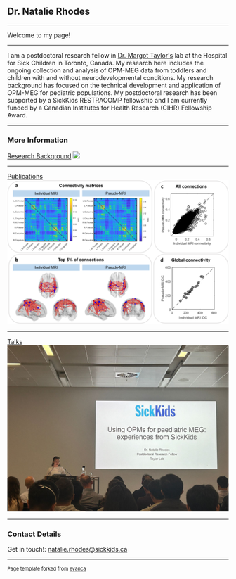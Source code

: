 ## Dr. Natalie Rhodes

---

Welcome to my page!

---

I am a postdoctoral research fellow in <a href="https://www.sickkids.ca/en/staff/t/margot-taylor/">Dr. Margot Taylor's</a> lab at the Hospital for Sick Children in Toronto, Canada. My research here includes the ongoing collection and analysis of OPM-MEG data from toddlers and children with and without neurodevelopmental conditions. My research background has focused on the technical development and application of OPM-MEG for pediatric populations.
My postdoctoral research has been supported by a SickKids RESTRACOMP fellowship and I am currently funded by a Canadian Institutes for Health Research (CIHR) Fellowship Award.

---

### More Information

[Research Background](/sample_page)
<img src="images/background.png?raw=true"/>

---
[Publications](/publications)
<img src="images/figure.png?raw=true"/>

---
[Talks](/talks)
<img src="images/talk.png?raw=true"/>

---

### Contact Details

Get in touch!: natalie.rhodes@sickkids.ca

---
<p style="font-size:11px">Page template forked from <a href="https://github.com/evanca/quick-portfolio">evanca</a></p>
<!-- Remove above link if you don't want to attibute -->
